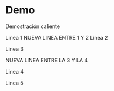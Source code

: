 # Demo
Demostración caliente

Linea 1
NUEVA LINEA ENTRE 1 Y 2
Linea 2

Linea 3

NUEVA LINEA ENTRE LA 3 Y LA 4

Linea 4

Linea 5
